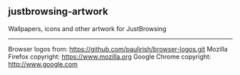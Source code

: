 justbrowsing-artwork
--------------------

Wallpapers, icons and other artwork for JustBrowsing


--------------------
Browser logos from: https://github.com/paulirish/browser-logos.git
Mozilla Firefox copyright: https://www.mozilla.org
Google Chrome copyright: http://www.google.com
